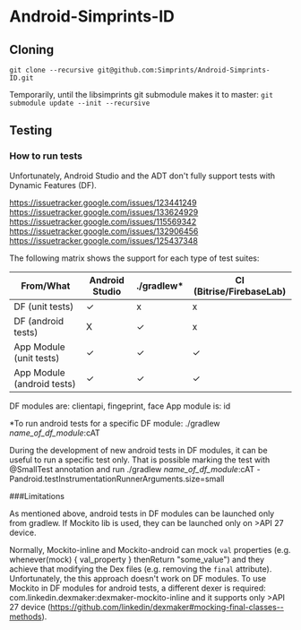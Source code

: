# Android-Simprints-ID

## Cloning

`git clone --recursive git@github.com:Simprints/Android-Simprints-ID.git`

Temporarily, until the libsimprints git submodule makes it to master:
`git submodule update --init --recursive`

## Testing

### How to run tests
Unfortunately, Android Studio and the ADT don't fully support tests with Dynamic Features (DF).

https://issuetracker.google.com/issues/123441249
https://issuetracker.google.com/issues/133624929
https://issuetracker.google.com/issues/115569342
https://issuetracker.google.com/issues/132906456
https://issuetracker.google.com/issues/125437348

The following matrix shows the support for each type of test suites:

| From/What                 | Android Studio  | ./gradlew* |  CI (Bitrise/FirebaseLab)  |
|---------------------------|-----------------|------------|----------------------------|
| DF (unit tests)           |       ✓         |     x      |             x              |
| DF (android tests)        |       X         |     ✓      |             x              |
| App Module (unit tests)   |       ✓         |     ✓      |             ✓              |
| App Module (android tests)|       ✓         |     ✓      |             ✓              |

DF modules are: clientapi, fingeprint, face
App module is: id

*To run android tests for a specific DF module: ./gradlew _name_of_df_module_:cAT

During the development of new android tests in DF modules, it can be useful to run a specific test only.
That is possible marking the test with @SmallTest annotation and run ./gradlew _name_of_df_module_:cAT  -Pandroid.testInstrumentationRunnerArguments.size=small

###Limitations

As mentioned above, android tests in DF modules can be launched only from gradlew.
If Mockito lib is used, they can be launched only on >API 27 device.

Normally, Mockito-inline and Mockito-android can mock `val` properties (e.g. whenever(mock) { val_property } thenReturn "some_value") and they achieve that modifying the Dex files (e.g. removing the `final` attribute).
Unfortunately, the this approach doesn't work on DF modules.
To use Mockito in DF modules for android tests, a different dexer is required: com.linkedin.dexmaker:dexmaker-mockito-inline and it supports only >API 27 device (https://github.com/linkedin/dexmaker#mocking-final-classes--methods).
